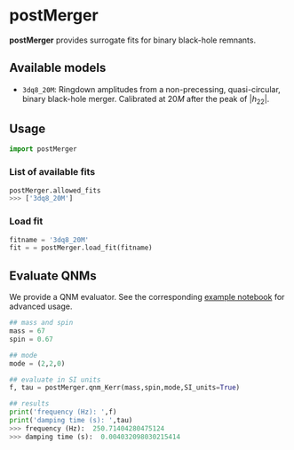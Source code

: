 # postMerger
**postMerger** provides surrogate fits for binary black-hole remnants.

## Available models

- `3dq8_20M`: Ringdown amplitudes from a non-precessing, quasi-circular, binary black-hole merger. Calibrated at $20M$ after the peak of $|h_{22}|$.

## Usage

```python
import postMerger
```

### List of available fits

```python
postMerger.allowed_fits
>>> ['3dq8_20M']
```

### Load fit

```python
fitname = '3dq8_20M'
fit = = postMerger.load_fit(fitname)
```

## Evaluate QNMs

We provide a QNM evaluator. See the corresponding [example notebook](examples/qnm_Kerr.ipynb) for advanced usage.

```python
## mass and spin
mass = 67
spin = 0.67

## mode
mode = (2,2,0)

## evaluate in SI units
f, tau = postMerger.qnm_Kerr(mass,spin,mode,SI_units=True)

## results
print('frequency (Hz): ',f)
print('damping time (s): ',tau)
>>> frequency (Hz):  250.71404280475124
>>> damping time (s):  0.004032098030215414
```

